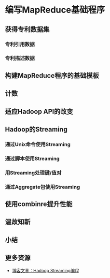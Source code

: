 # 编写MapReduce基础程序

## 获得专利数据集

### 专利引用数据


### 专利描述数据


## 构建MapReduce程序的基础模板


## 计数


## 适应Hadoop API的改变


## Hadoop的Streaming

### 通过Unix命令使用Streaming


### 通过脚本使用Streaming


### 用Streaming处理键/值对


### 通过Aggregate包使用Streaming


## 使用combinre提升性能


## 温故知新


## 小结


## 更多资源

- [博客文章：Hadoop Streaming编程](http://dongxicheng.org/mapreduce/hadoop-streaming-programming/)





